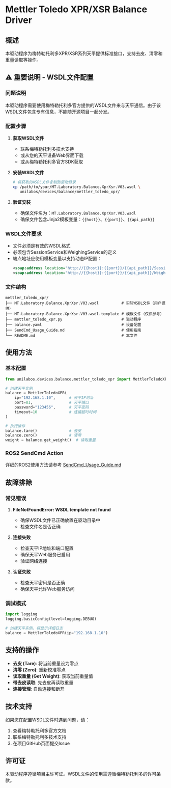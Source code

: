 # Mettler Toledo XPR/XSR Balance Driver

## 概述

本驱动程序为梅特勒托利多XPR/XSR系列天平提供标准接口，支持去皮、清零和重量读取等操作。

## ⚠️ 重要说明 - WSDL文件配置

### 问题说明

本驱动程序需要使用梅特勒托利多官方提供的WSDL文件来与天平通信。由于该WSDL文件包含专有信息，不能随开源项目一起分发。

### 配置步骤

1. **获取WSDL文件**
   - 联系梅特勒托利多技术支持
   - 或从您的天平设备Web界面下载
   - 或从梅特勒托利多官方SDK获取

2. **安装WSDL文件**
   ```bash
   # 将获取的WSDL文件复制到驱动目录
   cp /path/to/your/MT.Laboratory.Balance.XprXsr.V03.wsdl \
      unilabos/devices/balance/mettler_toledo_xpr/
   ```

3. **验证安装**
   - 确保文件名为：`MT.Laboratory.Balance.XprXsr.V03.wsdl`
   - 确保文件包含Jinja2模板变量：`{{host}}`、`{{port}}`、`{{api_path}}`

### WSDL文件要求

- 文件必须是有效的WSDL格式
- 必须包含SessionService和WeighingService的定义
- 端点地址应使用模板变量以支持动态IP配置：
  ```xml
  <soap:address location="http://{{host}}:{{port}}/{{api_path}}/SessionService" />
  <soap:address location="http://{{host}}:{{port}}/{{api_path}}/WeighingService" />
  ```

### 文件结构

```
mettler_toledo_xpr/
├── MT.Laboratory.Balance.XprXsr.V03.wsdl          # 实际WSDL文件（用户提供）
├── MT.Laboratory.Balance.XprXsr.V03.wsdl.template # 模板文件（仅供参考）
├── mettler_toledo_xpr.py                          # 驱动程序
├── balance.yaml                                   # 设备配置
├── SendCmd_Usage_Guide.md                         # 使用指南
└── README.md                                      # 本文件
```

## 使用方法

### 基本配置

```python
from unilabos.devices.balance.mettler_toledo_xpr import MettlerToledoXPR

# 创建天平实例
balance = MettlerToledoXPR(
    ip="192.168.1.10",      # 天平IP地址
    port=81,                # 天平端口
    password="123456",      # 天平密码
    timeout=10              # 连接超时时间
)

# 执行操作
balance.tare()              # 去皮
balance.zero()              # 清零
weight = balance.get_weight()  # 读取重量
```

### ROS2 SendCmd Action

详细的ROS2使用方法请参考 [SendCmd_Usage_Guide.md](SendCmd_Usage_Guide.md)

## 故障排除

### 常见错误

1. **FileNotFoundError: WSDL template not found**
   - 确保WSDL文件已正确放置在驱动目录中
   - 检查文件名是否正确

2. **连接失败**
   - 检查天平IP地址和端口配置
   - 确保天平Web服务已启用
   - 验证网络连接

3. **认证失败**
   - 检查天平密码是否正确
   - 确保天平允许Web服务访问

### 调试模式

```python
import logging
logging.basicConfig(level=logging.DEBUG)

# 创建天平实例，将显示详细日志
balance = MettlerToledoXPR(ip="192.168.1.10")
```

## 支持的操作

- **去皮 (Tare)**: 将当前重量设为零点
- **清零 (Zero)**: 重新校准零点
- **读取重量 (Get Weight)**: 获取当前重量值
- **带去皮读取**: 先去皮再读取重量
- **连接管理**: 自动连接和断开

## 技术支持

如果您在配置WSDL文件时遇到问题，请：

1. 查看梅特勒托利多官方文档
2. 联系梅特勒托利多技术支持
3. 在项目GitHub页面提交Issue

## 许可证

本驱动程序遵循项目主许可证。WSDL文件的使用需遵循梅特勒托利多的许可条款。